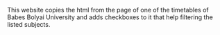 This website copies the html from the page of one of the timetables of Babes Bolyai University and adds checkboxes to it that help filtering the listed subjects.